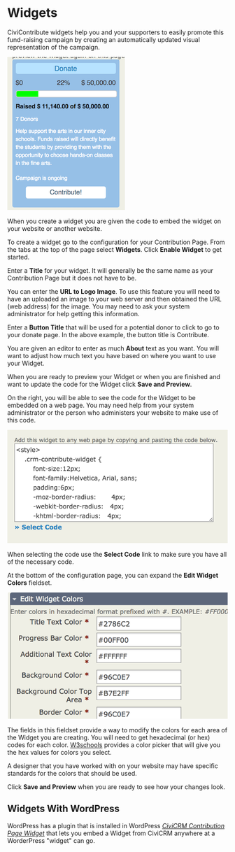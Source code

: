# Widgets

CiviContribute widgets help you and your supporters to easily promote this fund-raising campaign by creating an automatically updated visual representation of the campaign.

![Contribution Widget Example](../img/contribution_widget_example.png)

When you create a widget you are given the code to embed the widget on your website or another website. 

To create a widget go to the configuration for your Contribution Page. From the tabs at the top of the page select **Widgets**.  Click **Enable Widget** to get started.  

Enter a **Title** for your widget.  It will generally be the same name as your Contribution Page but it does not have to be.  

You can enter the **URL to Logo Image**. To use this feature you will need to have an uploaded an image to your web server and then obtained the URL (web address) for the image. You may need to ask your system administrator for help getting this information.  

Enter a **Button Title** that will be used for a potential donor to click to go to your donate page. In the above example, the button title is Contribute.  

You are given an editor to enter as much **About** text as you want. You will want to adjust how much text you have based on where you want to use your Widget.  

When you are ready to preview your Widget or when you are finished and want to update the code for the Widget click **Save and Preview**. 

On the right, you will be able to see the code for the Widget to be embedded on a web page.  You may need help from your system administrator or the person who administers your website to make use of this code. 

![Contribution Widget Code](../img/contribution_widget_code.png)

When selecting the code use the **Select Code** link to make sure you have all of the necessary code.

At the bottom of the configuration page, you can expand the **Edit Widget Colors** fieldset. 

![Edit Widget Colors Fieldset](../img/contribution_widget_edit_widget_colors.png)

The fields in this fieldset provide a way to modify the colors for each area of the Widget you are creating. You will need to get hexadecimal (or hex) codes for each color.  [W3schools](https://www.w3schools.com/colors/colors_picker.asp) provides a color picker that will give you the hex values for colors you select.

A designer that you have worked with on your website may have specific standards for the colors that should be used.  

Click **Save and Preview** when you are ready to see how your changes look.  

## Widgets With WordPress
WordPress has a plugin that is installed in WordPress [*CiviCRM Contribution Page Widget*](https://wordpress.org/plugins/civicrm-contribution-page-widget/) that lets you embed a Widget from CiviCRM anywhere at a WorderPress "widget" can go.  
